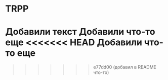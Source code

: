 # TRPP
Добавили текст
Добавили что-то еще
<<<<<<< HEAD
Добавили что-то еще
=======
>>>>>>> e77dd00 (добавил в README что-то)
